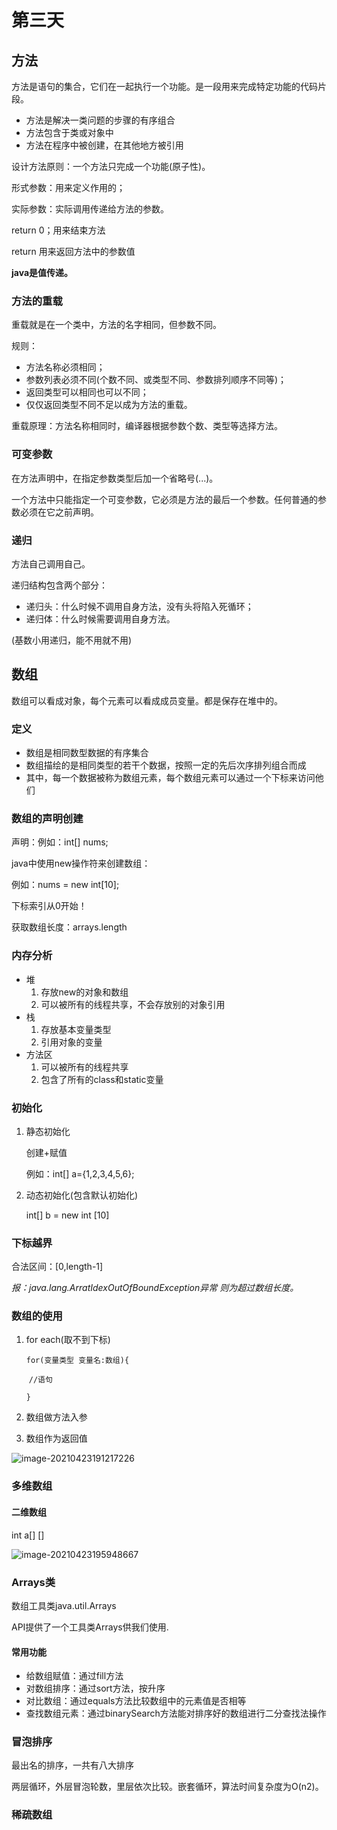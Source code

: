 # 第三天

## 方法

方法是语句的集合，它们在一起执行一个功能。是一段用来完成特定功能的代码片段。

- 方法是解决一类问题的步骤的有序组合
- 方法包含于类或对象中
- 方法在程序中被创建，在其他地方被引用

设计方法原则：一个方法只完成一个功能(原子性)。

形式参数：用来定义作用的；

实际参数：实际调用传递给方法的参数。

 return 0；用来结束方法

return 用来返回方法中的参数值 

**java是值传递。**



### 方法的重载

重载就是在一个类中，方法的名字相同，但参数不同。

规则：

- 方法名称必须相同；
- 参数列表必须不同(个数不同、或类型不同、参数排列顺序不同等)；
- 返回类型可以相同也可以不同；
- 仅仅返回类型不同不足以成为方法的重载。

重载原理：方法名称相同时，编译器根据参数个数、类型等选择方法。

### 可变参数

在方法声明中，在指定参数类型后加一个省略号(...)。

一个方法中只能指定一个可变参数，它必须是方法的最后一个参数。任何普通的参数必须在它之前声明。

### 递归

方法自己调用自己。

递归结构包含两个部分：

- 递归头：什么时候不调用自身方法，没有头将陷入死循环；
- 递归体：什么时候需要调用自身方法。

(基数小用递归，能不用就不用)

## 数组

数组可以看成对象，每个元素可以看成成员变量。都是保存在堆中的。

### 定义

- 数组是相同数型数据的有序集合
- 数组描绘的是相同类型的若干个数据，按照一定的先后次序排列组合而成
- 其中，每一个数据被称为数组元素，每个数组元素可以通过一个下标来访问他们

### 数组的声明创建

声明：例如：int[] nums;

 java中使用new操作符来创建数组：

例如：nums = new int[10];

下标索引从0开始！

获取数组长度：arrays.length

### 内存分析

+ 堆
  1. 存放new的对象和数组
  2. 可以被所有的线程共享，不会存放别的对象引用
+ 栈
  1. 存放基本变量类型
  2. 引用对象的变量
+ 方法区
  1. 可以被所有的线程共享
  2. 包含了所有的class和static变量

### 初始化

1. 静态初始化

   创建+赋值

   例如：int[] a={1,2,3,4,5,6};

2. 动态初始化(包含默认初始化)

   int[] b = new int [10]

### 下标越界

合法区间：[0,length-1]

*报：java.lang.ArratIdexOutOfBoundException异常 则为超过数组长度。*



### 数组的使用

1. for each(取不到下标)

   `for(变量类型 变量名:数组){`

   ​	`//语句`

   `}`

2. 数组做方法入参

   

3. 数组作为返回值

![image-20210423191217226](C:\Users\李成玉\AppData\Roaming\Typora\typora-user-images\image-20210423191217226.png)

### 多维数组

#### 二维数组

int a[] []

![image-20210423195948667](C:\Users\李成玉\AppData\Roaming\Typora\typora-user-images\image-20210423195948667.png)

### Arrays类

数组工具类java.util.Arrays

API提供了一个工具类Arrays供我们使用.

#### 常用功能

- 给数组赋值：通过fill方法
- 对数组排序：通过sort方法，按升序
- 对比数组：通过equals方法比较数组中的元素值是否相等
- 查找数组元素：通过binarySearch方法能对排序好的数组进行二分查找法操作

### 冒泡排序

最出名的排序，一共有八大排序

两层循环，外层冒泡轮数，里层依次比较。嵌套循环，算法时间复杂度为O(n2)。



### 稀疏数组

